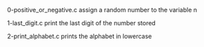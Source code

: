 0-positive_or_negative.c
assign a random number to the variable n

1-last_digit.c
print the last digit of the number stored

2-print_alphabet.c
prints the alphabet in lowercase 


